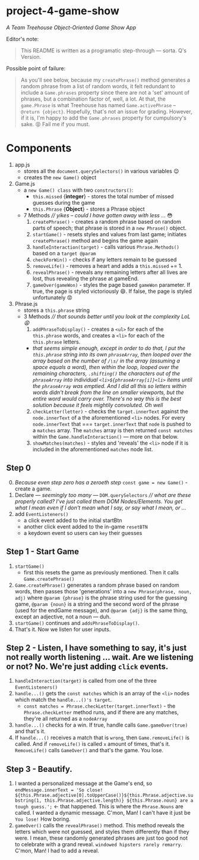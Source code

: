 # project-4-game-show
 *A Team Treehouse Object-Oriented Game Show App*

 Editor's note:
 > This README is written as a programatic step-through — sorta. Q's Version. 

 Possible point of failure: 
 > As you'll see below, because my `createPhrase()` method generates a random phrase from a list of random words, it felt redundant to include a `Game.phrases` property since there are not a 'set' amount of phrases, but a combination factor of, well, a lot. At that, the `game.Phrase` is what Treehouse has named `Game.activePhrase` – `@return {object}`. Hopefully, that's not an issue for grading. However, if it is, I'm happy to add the `Game.phrases` property for cumpulsory's sake. :stuck_out_tongue_closed_eyes: Fail me if you must. 

# Components
1. app.js
    - stores all the `document.querySelectors()` in various variables :wink:
    - creates the `new Game()` object
2. Game.js 
     - a `new Game() class` with two `constructors()`: 
        - `this.missed` {**integer**} - stores the total number of missed guesses during the game
        - `this.Phrase` {**Object**} - stores a Phrase object 
    -  7 Methods *// yikes – could I have gotten away with less ...* :flushed:
        1. `createPhrase()` - creates a random phrase based on random parts of speech; that phrase is stored in a `new Phrase()` object. 
        2. `startGame()` - resets styles and values from last game; initiates `createPhrase()` method and begins the game again
        3. `handleInteraction(target)` - calls various `Phrase.Methods()` based on a `target @param` 
        4. `checkForWin()` - checks if any letters remain to be guessed
        5. `removeLife()` - removes a heart and adds a `this.missed` += 1. 
        6. `revealPhrase()` -  reveals any remaining letters after all lives are lost, thus revealing the phrase at gameEnd. 
        7. `gameOver(gameWon)` - styles the page based `gameWon` parameter. If true, the page is styled victoriously :smile:. If false, the page is styled unfortunately :rage: 
3. Phrase.js
    - stores a `this.phrase` string
    - 3 Methods *// that sounds better until you look at the complexity LoL :weary:* 
        1. `addPhraseToDisplay()` - creates a `<ul>` for each of the `this.phrase` words, and creates a `<li>` for each of the `this.phrase` letters. 
         - *that seems simple enough, except in order to do that, I put the `this.phrase` string into its own `phraseArray`, then looped over the array based on the number of `/\s/` in the array (assuming a space equals a word), then within the loop, looped over the remaining characters, `.shifting()` the characters out of the `phraseArray` into individual `<li>${phraseArray[i]}<li>` items until the `phraseArray` was emptied. And I did all this so letters within words didn't break from the line on smaller viewports, but the entire word would carry over. There's no way this is the best solution because it feels mightily convoluted. Oh well*
        2. `checkLetter(letter)` - checks the `target.innerText` against the `node.innerText` of a the aforementioned `<li>` nodes. For every `node.innerText` that === `target.innerText` that `node` is pushed to a `matches` array. The `matches` array is then returned `const matches` within the `Game.handleInteraction()` — more on that below. 
        3. `showMatches(matches)` - styles and 'reveals' the `<li>` node if it is included in the aforementioned `matches` node list. 

 ## Step 0
 0. *Because even step zero has a zeroeth step* `const game = new Game()` - create a game. 
 1. Declare — *seemingly too many* — `DOM.querySelectors` *// what are these properly called? I've just called them DOM Nodes/Elements. You get what I mean even if I don't mean what I say, or say what I mean, or ...*
 2. add `EventListeners()`
    - a click event added to the initial startBtn
    - another click event added to the in-game `resetBTN`
    - a keydown event so users can `key` their guesses

## Step 1 - Start Game
1. `startGame()` 
    - first this resets the game as previously mentioned. Then it calls `Game.createPhrase()`
2. `Game.createPhrase()` generates a random phrase based on random words, then passes those 'generations' into a `new Phrase(phrase, noun, adj)` where `@param {phrase}` is the phrase string used for the guessing game, `@param {noun}` is a string and the second word of the phrase (used for the endGame message), and `@param {adj}` is the same thing, except an adjective, not a noun — duh. 
3. `startGame()` continues and `addsPhraseToDisplay()`. 
4. That's it. Now we listen for user inputs. 

## Step 2 - Listen, I have something to say, it's just not really worth listening ... wait. Are we listening or not? No. We're just adding `click` events. 
1.  `handleInteraction(target)` is called from one of the three `EventListeners()`
2. `handle...()` gets the `const matches` which is an array of the `<li>` nodes which match the `handle...()'s target`.
    - `const matches = Phrase.checkLetter(target.innerText)` - the `Phrase.checkLetter` method runs, and if there are any matches, they're all returned as a `nodeArray`
3. `handle...()` checks for a win. If true, handle calls `Game.gameOver(true)` and that's it. 
4. If `handle...()` receives a match that is `wrong`, then `Game.removeLife()` is called. And if `removeLife()` is called `x` amount of times, that's it. `RemoveLife()` calls `GameOver()` and that's the game. You lose. 

## Step 3 - Beautify. 
1. I wanted a personalized message at the Game's end, so `endMessage.innerText = 'So close! ${this.Phrase.adjective[0].toUpperCase()}${this.Phrase.adjective.substring(1, this.Phrase.adjective.length)} ${this.Phrase.noun} are a tough guess.';` <- that happened. This is where the `Phrase.Nouns` are called. I wanted a dynamic message. C'mon, Man!  I can't have it just be `You lose!` How boring. 
2. `gameOver()` calls the `revealPhrase()` method. This method reveals the letters which were not guessed, and styles them differently than if they were. I mean, these randomly generated phrases are just too good not to celebrate with a grand reveal. `windowed hipsters rarely remarry`. C'mon, Man! I had to add a reveal. 
